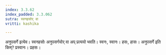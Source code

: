 ```yaml
---
index: 3.3.62
index_padded: 3.3.062
sutra: स्वनहसोर् वा
vritti: kashika

---
```

अनुपसर्गे इत्येव। स्वनहसोः अनुपसर्गयोर् वा अप् प्रत्ययो भवति। स्वनः, स्वानः। हसः, हासः। अनुपसर्गे इति किम्? प्रस्वानः। प्रहसः।